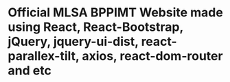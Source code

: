# Official MLSA BPPIMT Website made using React, React-Bootstrap, jQuery, jquery-ui-dist, react-parallex-tilt, axios, react-dom-router and etc
